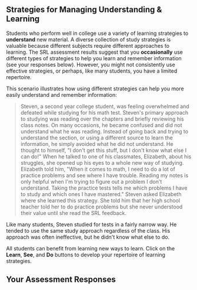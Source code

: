 ## Strategies for Managing Understanding & Learning

Students who perform well in college use a variety of learning strategies to **understand** new material. A diverse collection of study strategies is valuable because different subjects require different approaches to learning. The SRL assessment results suggest that you **occasionally** use different types of strategies to help you learn and remember information (see your responses below). However, you might not consistently use effective strategies, or perhaps, like many students, you have a limited repertoire. 

This scenario illustrates how using different strategies can help you more easily understand and remember information:

> Steven, a second year college student, was feeling overwhelmed and defeated while studying for his math test. Steven's primary approach to studying was reading over the chapters and briefly reviewing his class notes. On many occasions, he became confused and did not understand what he was reading. Instead of going back and trying to understand the section, or using a different source to learn the information, he simply avoided what he did not understand. He thought to himself, "I don't get this stuff, but I don't know what else I can do!" When he talked to one of his classmates, Elizabeth, about his struggles, she opened up his eyes to a whole new way of studying. Elizabeth told him, "When it comes to math, I need to do a lot of practice problems and see where I have trouble. Reading my notes is only helpful when I'm trying to figure out a problem I don't understand. Taking the practice tests tells me which problems I have to study and which ones I have mastered." Steven asked Elizabeth where she learned this strategy. She told him that her high school teacher told her to do practice problems but she never understood their value until she read the SRL feedback.

Like many students, Steven studied for tests in a fairly narrow way. He tended to use the same study approach regardless of the class. His approach was often ineffective, but he didn't know what else to do. 

All students can benefit from learning new ways to learn. Click on the **Learn**, **See**, and **Do** buttons to develop your repertoire of learning strategies. 

## Your Assessment Responses
